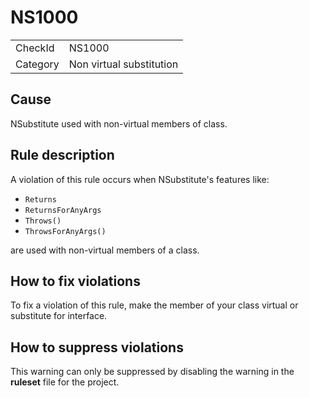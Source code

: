 ﻿# NS1000

<table>
<tr>
  <td>CheckId</td>
  <td>NS1000</td>
</tr>
<tr>
  <td>Category</td>
  <td>Non virtual substitution</td>
</tr>
</table>

## Cause

NSubstitute used with non-virtual members of class.

## Rule description

A violation of this rule occurs when NSubstitute's features like:
- `Returns`
- `ReturnsForAnyArgs`
- `Throws()`
- `ThrowsForAnyArgs()`

are used with non-virtual members of a class.

## How to fix violations

To fix a violation of this rule, make the member of your class virtual or substitute for interface.

## How to suppress violations

This warning can only be suppressed by disabling the warning in the **ruleset** file for the project.
